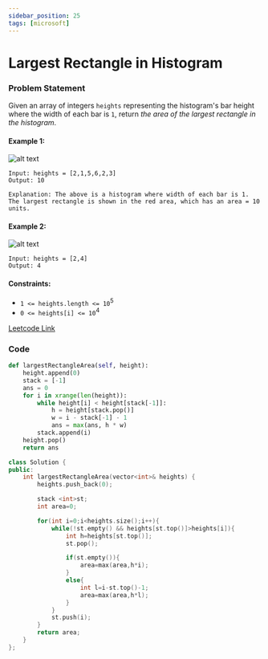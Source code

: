 ```yaml
---
sidebar_position: 25
tags: [microsoft]
---
```


# Largest Rectangle in Histogram

### Problem Statement

Given an array of integers `heights` representing the histogram's bar height where the width of each bar is `1`, return _the area of the largest rectangle in the histogram_.

#### Example 1:

![alt text](https://assets.leetcode.com/uploads/2021/01/04/histogram.jpg)

```
Input: heights = [2,1,5,6,2,3]
Output: 10

Explanation: The above is a histogram where width of each bar is 1.
The largest rectangle is shown in the red area, which has an area = 10 units.
```

#### Example 2:

![alt text](https://assets.leetcode.com/uploads/2021/01/04/histogram-1.jpg)

```
Input: heights = [2,4]
Output: 4
```

#### Constraints:

- `1 <= heights.length <= 10`<sup>5</sup>
- `0 <= heights[i] <= 10`<sup>4</sup>

[Leetcode Link](https://leetcode.com/problems/largest-rectangle-in-histogram)

### Code

```python title="Python"
def largestRectangleArea(self, height):
    height.append(0)
    stack = [-1]
    ans = 0
    for i in xrange(len(height)):
        while height[i] < height[stack[-1]]:
            h = height[stack.pop()]
            w = i - stack[-1] - 1
            ans = max(ans, h * w)
        stack.append(i)
    height.pop()
    return ans

```

```cpp title="C++"
class Solution {
public:
    int largestRectangleArea(vector<int>& heights) {
        heights.push_back(0);

        stack <int>st;
        int area=0;

        for(int i=0;i<heights.size();i++){
            while(!st.empty() && heights[st.top()]>heights[i]){
                int h=heights[st.top()];
                st.pop();

                if(st.empty()){
                    area=max(area,h*i);
                }
                else{
                    int l=i-st.top()-1;
                    area=max(area,h*l);
                }
            }
            st.push(i);
        }
        return area;
    }
};
```
